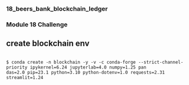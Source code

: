 ### 18_beers_bank_blockchain_ledger
### Module 18 Challenge

## create blockchain env


```
    
$ conda create -n blockchain -y -v -c conda-forge --strict-channel-priority ipykernel=6.24 jupyterlab=4.0 numpy=1.25 pan
das=2.0 pip=23.1 python=3.10 python-dotenv=1.0 requests=2.31 streamlit=1.24

```


